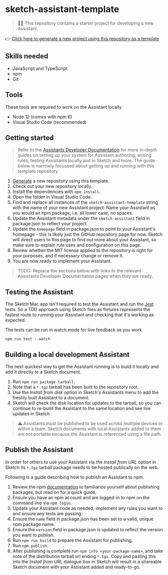 # sketch-assistant-template

> 💁‍♀️ This repository contains a starter project for developing a new Assistant.

👉
[Click here to generate a new project using this repository as a template](https://github.com/sketch-hq/sketch-assistant-template/generate)

## Skills needed

- JavaScript and TypeScript
- npm
- Git

## Tools

These tools are required to work on the Assistant locally.

- Node 12 (comes with npm 6)
- Visual Studio Code (recommended)

## Getting started

> Refer to the [Assistants Developer Documentation](https://developer.sketch.com/assistants) for
> more in-depth guides on setting up your system for Assistant authoring, writing rules, testing
> Assistants locally and in Sketch and more. The guide below is narrowly focussed about getting up
> and running with this template repository

1. [Generate](https://github.com/sketch-hq/sketch-assistant-template/generate) a new repository
   using this template.
1. Check out your new repository locally.
1. Install the dependencies with `npm install`.
1. Open the folder in Visual Studio Code.
1. Find and replace all instances of the `sketch-assistant-template` string with the name of your
   new Assistant project. Name your Assistant as you would an npm package, i.e. all lower case, no
   spaces.
1. Update the Assistant metadata under the `sketch-assistant` field in package.json to reflect your
   project.
1. Update the `homepage` field in package.json to point to your Assistant's homepage - this is
   likely just the GitHub repository page for now. Sketch will direct users to this page to find out
   more about your Assistant, so make sure to explain rule uses and configuration on this page.
1. Review whether the MIT license applied to the repository is right for your purposes, and if
   necessary change or remove it.
1. You are now ready to implement your Assistant.

> TODO: Replace the sections below with links to the relevant Assistants Developer Documentation
> pages when they are ready.

## Testing the Assistant

The Sketch Mac app isn't required to test the Assistant and run the [Jest](https://jestjs.io/)
tests. So a TDD approach using Sketch files as fixtures represents the fastest route to running your
Assistant and checking that it's working as expected.

The tests can be run in watch mode for live feedback as you work.

```
npm run test --watch
```

## Building a local development Assistant

The next quickest way to get the Assistant running is to build it locally and add it directly to a
Sketch document.

1. Run `npm run package-tarball`.
1. Note that a `*.tgz` tarball has been built to the repository root.
1. Use the _Install from disk_ option in Sketch's Assistants menu to add the freshly built Assistant
   to a document.
1. Sketch will check the disk location for updates to the tarball, so you can continue to re-build
   the Assistant to the same location and see live updates in Sketch

> ⚠️ Assistants must be published to be used across multiple devices or within a team. Sketch
> documents with local Assistants added to them are not portable because the Assistant is referenced
> using a file path.

## Publish the Assistant

In order for others to use your Assistant via the _Install from URL_ option in Sketch its `*.tgz`
tarball package needs to be hosted publically on the web.

Following is a guide describing how to publish an Assistant to npm.

1. Review the npm [documentation](https://docs.npmjs.com/packages-and-modules) to familiarize
   yourself about publishing packages, but read on for a quick guide.
1. Ensure you have an npm account and are logged-in to npm on the command line via `npm login`.
1. Update your Assistant code as needed, implement any rules you want to and ensure any tests are
   passing.
1. Ensure the `name` field in package.json has been set to a valid, unique npm package name.
1. Ensure the `version` field in package.json is updated to reflect the version you want to publish.
1. Run `npm run build` to prepare the Assistant for publishing.
1. Run `npm publish`.
1. After publishing is complete run `npm info <your-package-name>`, and take note of the
   distribution tarball url ending `*.tgz`. Copy and pasting this into the _Install from URL_
   dialogue box in Sketch will result in a shareable Sketch document with your Assistant added and
   ready-to-go.
